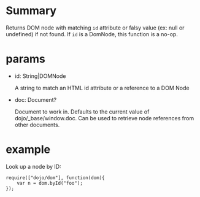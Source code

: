 # Summary
Returns DOM node with matching `id` attribute or falsy value (ex: null or undefined) if not found.  If `id` is a DomNode, this function is a no-op.

# params
* id: String|DOMNode

    A string to match an HTML id attribute or a reference to a DOM Node
* doc: Document?

    Document to work in. Defaults to the current value of dojo/_base/window.doc.  Can be used to retrieve node references from other documents.

# example
Look up a node by ID:

````
require(["dojo/dom"], function(dom){  
    var n = dom.byId("foo");  
});  
````
